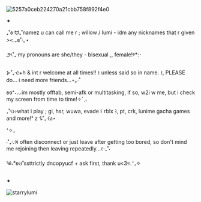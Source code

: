 ![5257a0ceb224270a21cbb758f892f4e0](https://github.com/user-attachments/assets/6c23c197-8ac2-481b-bf23-69b68c69075c)

✦

₊˚ʚ ᗢ₊˚namez u can call me r ; willow / lumi - idm any nicknames that r given ><.₊ɞ˚‧｡⋆

౨ৎ˚₊‧my pronouns are she/they - bisexual ,, female!࿔*:･

⊱˚₊‧c+h & int r welcome at all times!! ꒰ unless said so in name. ꒱, PLEASE do... i need more friends...⋆｡‧˚

ʚɞ⁺˖⸝⸝im mostly offtab, semi-afk or multitasking, if so, w2i w me, but i check my screen from time to time!✧ˊˎ˗

₊˚ପ⊹what i play ; gi, hsr, wuwa, evade ꒰ rblx ꒱, pt, crk, lunime gacha games and more!ᶻ 𝗓 𐰁˚₊‧꒰ა⋆

⁺✧₊

⋅˚₊‧.୨i often disconnect or just leave after getting too bored, so don't mind me rejoining then leaving repeatedly...୧‧₊˚⋅

༄˖°ʚଓ˚ssttrictly dncopyucf + ask first, thank u<3୭.⁺₊✧

✦
<p align="left"> <img src="https://komarev.com/ghpvc/?username=starrylumi&label=˗ˏˋcounting%20stars´ˎ˗&color=a8954d&style=flat" alt="starrylumi" /> </p>
